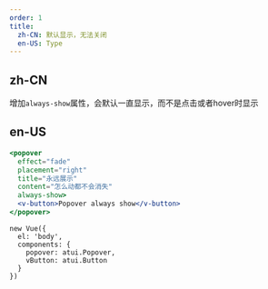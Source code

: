```yaml
---
order: 1
title:
  zh-CN: 默认显示，无法关闭
  en-US: Type
---
```


## zh-CN
增加`always-show`属性，会默认一直显示，而不是点击或者hover时显示


## en-US


````jsx
<popover
  effect="fade"
  placement="right"
  title="永远展示"
  content="怎么动都不会消失"
  always-show>
  <v-button>Popover always show</v-button>
</popover>
````

````vue-script
new Vue({
  el: 'body',
  components: {
    popover: atui.Popover,
    vButton: atui.Button
  }
})
````
